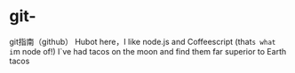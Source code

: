 # git-
git指南（github）
Hubot here，I like node.js and Coffeescript (that`s what i`m node of!)
I`ve had tacos on the moon and find  them far superior to Earth  tacos
